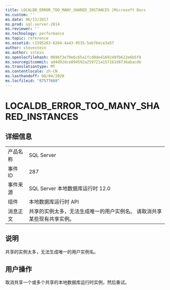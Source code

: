 ```yaml
---
title: LOCALDB_ERROR_TOO_MANY_SHARED_INSTANCES |Microsoft Docs
ms.custom: ''
ms.date: 06/13/2017
ms.prod: sql-server-2014
ms.reviewer: ''
ms.technology: performance
ms.topic: reference
ms.assetid: c1595263-6264-4a43-9535-5eb76ece3a57
author: stevestein
ms.author: sstein
ms.openlocfilehash: 0896f3e70e6c65a1fcd0de4169249fb622e6b5f8
ms.sourcegitcommit: ad4d92dce894592a259721a1571b1d8736abacdb
ms.translationtype: MT
ms.contentlocale: zh-CN
ms.lasthandoff: 08/04/2020
ms.locfileid: "87577668"
---
```

# <a name="localdb_error_too_many_shared_instances"></a>LOCALDB_ERROR_TOO_MANY_SHARED_INSTANCES
    
## <a name="details"></a>详细信息  
  
|||  
|-|-|  
|产品名称|SQL Server|  
|事件 ID|287|  
|事件来源|SQL Server 本地数据库运行时 12.0|  
|组件|本地数据库运行时 API|  
|消息正文|共享的实例太多，无法生成唯一的用户实例名。 请取消共享某些现有共享实例。|  
  
## <a name="explanation"></a>说明  
 共享的实例太多，无法生成唯一的用户实例名。  
  
## <a name="user-action"></a>用户操作  
 取消共享一个或多个共享的本地数据库运行时实例，然后重试。  
  
  

